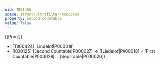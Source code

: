 ```yaml
---
uid: T021456
space: strong-ultrafilter-topology
property: second-countable
value: false
---
```

[[Proof]]

* [T000424] [Lindelof|P000018]
* [I000125] [Second Countable|P000027] => ([Lindelof|P000018] + [First Countable|P000028] + [Separable|P000026])

